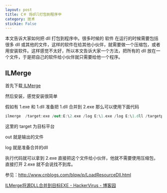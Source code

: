 ```yaml
---
layout: post
title: C＃ 将dll打包到程序中 
category: 技术 
stickie: False
---
```


本文告诉大家如何把 dll 打包到程序中。很多时候的 软件 在运行的时候需要包括很多 dll 或其他的文件，这样的软件在给其他小伙伴，就需要做一个压缩包，或者用安装软件。这样感觉不太好，所以本文告诉大家一个方法，把所有的 dll 放在一个文件，于是把自己的软件给小伙伴就只需要给他一个程序。

<!--more-->
<!-- csdn -->
<div id="toc"></div>

## ILMerge

首先下载[ ILMerge ](https://www.microsoft.com/en-us/download/details.aspx?id=17630 )

然后安装，感觉安装很简单

假如有 1.exe 和 1.dll 准备把 1.dll 合并到 2.exe 那么可以使用下面代码

```csharp
ilmerge  /target:exe /out:E:\2.exe /log E:\1.exe /log E:\1.dll /targetplatform:v4
```

这里的 target 为目标平台

out 就是输出的文件

log 就是准备合并的dll

执行代码就可以拿到 2.exe 直接把这个文件给小伙伴，他就不需要使用压缩包，直接打开 2.exe 就不会说找不到库。

参见：http://www.cnblogs.com/blqw/p/LoadResourceDll.html

[ILMerge将源DLL合并到目标EXE - HackerVirus - 博客园](http://www.cnblogs.com/Leo_wl/p/7792151.html )

  
